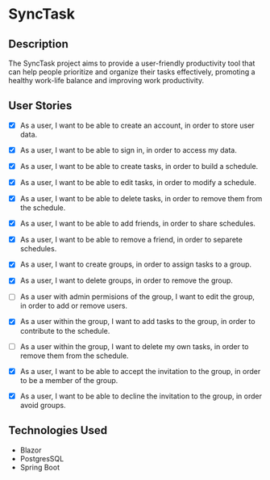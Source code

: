 # SyncTask


## Description

The SyncTask project aims to provide a user-friendly productivity tool that can help people prioritize and organize their tasks effectively, promoting a healthy work-life balance and improving work productivity. 
## User Stories

- [x]  As a user, I want to be able to create an account, in order to store user data.
- [x] As a user, I want to be able to sign in, in order to access my data.
- [x] As a user, I want to be able to create tasks, in order to build a schedule.
- [x] As a user, I want to be able to edit tasks, in order to modify a schedule.
- [x] As a user, I want to be able to delete tasks, in order to remove them from the schedule.
- [x] As a user, I want to be able to add friends, in order to share schedules.
- [x] As a user, I want to be able to remove a friend, in order to separete schedules.
- [x] As a user, I want to create groups, in order to assign tasks to a group.  
- [x] As a user, I want to delete groups, in order to remove the group.
- [ ] As a user with admin permisions of the group, I want to edit the group, in order to add or remove users.
- [x] As a user within the group, I want to add tasks to the group, in order to contribute to the schedule.
- [ ] As a user within the group, I want to delete my own tasks, in order to remove them from the schedule.
- [x] As a user, I want to be able to accept the invitation to the group, in order to be a member of the group.
- [x] As a user, I want to be able to decline the invitation to the group, in order avoid groups.


## Technologies Used

- Blazor
- PostgresSQL
- Spring Boot
